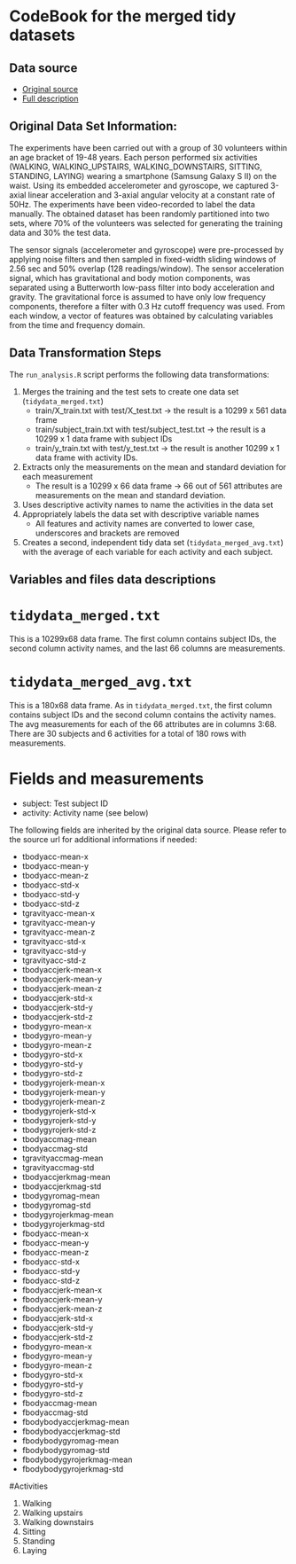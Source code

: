 CodeBook for the merged tidy datasets
=====================================

Data source
-----------
- [Original source](https://d396qusza40orc.cloudfront.net/getdata%2Fprojectfiles%2FUCI%20HAR%20Dataset.zip) 
- [Full description](http://archive.ics.uci.edu/ml/datasets/Human+Activity+Recognition+Using+Smartphones)


## Original Data Set Information:

The experiments have been carried out with a group of 30 volunteers within an age bracket of 19-48 years. Each person performed six activities (WALKING, WALKING_UPSTAIRS, WALKING_DOWNSTAIRS, SITTING, STANDING, LAYING) wearing a smartphone (Samsung Galaxy S II) on the waist. Using its embedded accelerometer and gyroscope, we captured 3-axial linear acceleration and 3-axial angular velocity at a constant rate of 50Hz. The experiments have been video-recorded to label the data manually. The obtained dataset has been randomly partitioned into two sets, where 70% of the volunteers was selected for generating the training data and 30% the test data. 

The sensor signals (accelerometer and gyroscope) were pre-processed by applying noise filters and then sampled in fixed-width sliding windows of 2.56 sec and 50% overlap (128 readings/window). The sensor acceleration signal, which has gravitational and body motion components, was separated using a Butterworth low-pass filter into body acceleration and gravity. The gravitational force is assumed to have only low frequency components, therefore a filter with 0.3 Hz cutoff frequency was used. From each window, a vector of features was obtained by calculating variables from the time and frequency domain. 


Data Transformation Steps
-------------------------

The `run_analysis.R` script performs the following data transformations:

1. Merges the training and the test sets to create one data set (`tidydata_merged.txt`)
    - train/X_train.txt with test/X_test.txt -> the result is a 10299 x 561 data frame
    - train/subject_train.txt with test/subject_test.txt -> the result is a 10299 x 1 data frame with subject IDs
    - train/y_train.txt with test/y_test.txt -> the result is another 10299 x 1 data frame with activity IDs.
2. Extracts only the measurements on the mean and standard deviation for each measurement
    - The result is a 10299 x 66 data frame -> 66 out of 561 attributes are measurements on the mean and standard deviation.
3. Uses descriptive activity names to name the activities in the data set
4. Appropriately labels the data set with descriptive variable names
    - All features and activity names are converted to lower case, underscores and brackets are removed
5. Creates a second, independent tidy data set (`tidydata_merged_avg.txt`) with the average of each variable for each activity and each subject. 


Variables and files data descriptions 
-------------------------------

# `tidydata_merged.txt`
This is a 10299x68 data frame. The first column contains subject IDs, the second column activity names, and the last 66 columns are measurements.

# `tidydata_merged_avg.txt`
This is a 180x68 data frame. As in `tidydata_merged.txt`, the first column contains subject IDs and the second column contains the activity names. The avg measurements for each of the 66 attributes are in columns 3:68. There are 30 subjects and 6 activities for a total of 180 rows with measurements.

# Fields and measurements
* subject: Test subject ID
* activity: Activity name (see below)

The following fields are inherited by the original data source. Please refer to the source url for additional informations if needed:
* tbodyacc-mean-x
* tbodyacc-mean-y
* tbodyacc-mean-z
* tbodyacc-std-x
* tbodyacc-std-y
* tbodyacc-std-z
* tgravityacc-mean-x
* tgravityacc-mean-y
* tgravityacc-mean-z
* tgravityacc-std-x
* tgravityacc-std-y
* tgravityacc-std-z
* tbodyaccjerk-mean-x
* tbodyaccjerk-mean-y
* tbodyaccjerk-mean-z
* tbodyaccjerk-std-x
* tbodyaccjerk-std-y
* tbodyaccjerk-std-z
* tbodygyro-mean-x
* tbodygyro-mean-y
* tbodygyro-mean-z
* tbodygyro-std-x
* tbodygyro-std-y
* tbodygyro-std-z
* tbodygyrojerk-mean-x
* tbodygyrojerk-mean-y
* tbodygyrojerk-mean-z
* tbodygyrojerk-std-x
* tbodygyrojerk-std-y
* tbodygyrojerk-std-z
* tbodyaccmag-mean
* tbodyaccmag-std
* tgravityaccmag-mean
* tgravityaccmag-std
* tbodyaccjerkmag-mean
* tbodyaccjerkmag-std
* tbodygyromag-mean
* tbodygyromag-std
* tbodygyrojerkmag-mean
* tbodygyrojerkmag-std
* fbodyacc-mean-x
* fbodyacc-mean-y
* fbodyacc-mean-z
* fbodyacc-std-x
* fbodyacc-std-y
* fbodyacc-std-z
* fbodyaccjerk-mean-x
* fbodyaccjerk-mean-y
* fbodyaccjerk-mean-z
* fbodyaccjerk-std-x
* fbodyaccjerk-std-y
* fbodyaccjerk-std-z
* fbodygyro-mean-x
* fbodygyro-mean-y
* fbodygyro-mean-z
* fbodygyro-std-x
* fbodygyro-std-y
* fbodygyro-std-z
* fbodyaccmag-mean
* fbodyaccmag-std
* fbodybodyaccjerkmag-mean
* fbodybodyaccjerkmag-std
* fbodybodygyromag-mean
* fbodybodygyromag-std
* fbodybodygyrojerkmag-mean
* fbodybodygyrojerkmag-std

#Activities

1. Walking
2. Walking upstairs
3. Walking downstairs
4. Sitting
5. Standing
6. Laying
